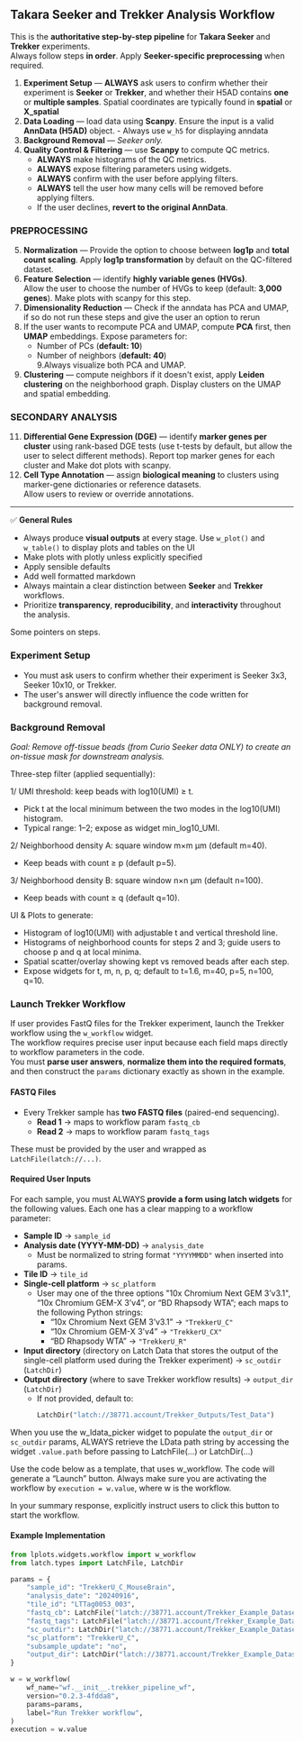## Takara Seeker and Trekker Analysis Workflow

This is the **authoritative step-by-step pipeline** for **Takara Seeker** and **Trekker** experiments.  
Always follow steps **in order**. Apply **Seeker-specific preprocessing** when required.

1. **Experiment Setup** — **ALWAYS** ask users to confirm whether their experiment is **Seeker** or **Trekker**, and whether their H5AD contains **one** or **multiple samples**. Spatial coordinates are typically found in **spatial** or **X_spatial**
2. **Data Loading** — load data using **Scanpy**.  Ensure the input is a valid **AnnData (H5AD)** object. - Always use ```w_h5``` for displaying anndata 
3. **Background Removal** — *Seeker only.*
4. **Quality Control & Filtering** — use **Scanpy** to compute QC metrics.  
   - **ALWAYS** make histograms of the QC metrics.  
   - **ALWAYS** expose filtering parameters using widgets.  
   - **ALWAYS** confirm with the user before applying filters.  
   - **ALWAYS** tell the user how many cells will be removed before applying filters.  
   - If the user declines, **revert to the original AnnData**.
### **PREPROCESSING**
5. **Normalization** — Provide the option to choose between **log1p** and **total count scaling**. Apply **log1p transformation** by default on the QC-filtered dataset.  
6. **Feature Selection** — identify **highly variable genes (HVGs)**.  
   Allow the user to choose the number of HVGs to keep (default: **3,000 genes**). Make plots with scanpy for this step.
7. **Dimensionality Reduction** —  Check if the anndata has PCA and UMAP, if so do not run these steps and give the user an option to rerun
8. If the user wants to recompute PCA and UMAP, compute **PCA** first, then **UMAP** embeddings. 
   Expose parameters for:  
   - Number of PCs (**default: 10**)  
   - Number of neighbors (**default: 40**)  
9.Always visualize both PCA and UMAP.
10. **Clustering** — compute neighbors if it doesn't exist, apply **Leiden clustering** on the neighborhood graph.  Display clusters on the UMAP and spatial embedding.
### **SECONDARY ANALYSIS**
11. **Differential Gene Expression (DGE)** — identify **marker genes per cluster** using rank-based DGE tests (use t-tests by default, but allow the user to select different methods). Report top marker genes for each cluster and Make dot plots with scanpy.
12. **Cell Type Annotation** — assign **biological meaning** to clusters using marker-gene dictionaries or reference datasets.  
    Allow users to review or override annotations.
---

✅ **General Rules**  
- Always produce **visual outputs** at every stage. Use ```w_plot()``` and ```w_table()``` to display plots and tables on the UI
- Make plots with plotly unless explicitly specified
- Apply sensible defaults
- Add well formatted markdown
- Always maintain a clear distinction between **Seeker** and **Trekker** workflows.  
- Prioritize **transparency**, **reproducibility**, and **interactivity** throughout the analysis.

Some pointers on steps.

### Experiment Setup

- You must ask users to confirm whether their experiment is Seeker 3x3, Seeker 10x10, or Trekker.
- The user's answer will directly influence the code written for background removal.


### Background Removal

*Goal: Remove off-tissue beads (from Curio Seeker data ONLY) to create an on-tissue mask for downstream analysis.*

Three-step filter (applied sequentially):

1/ UMI threshold: keep beads with log10(UMI) ≥ t.
- Pick t at the local minimum between the two modes in the log10(UMI) histogram.
- Typical range: 1–2; expose as widget min_log10_UMI.

2/ Neighborhood density A: square window m×m μm (default m=40).
- Keep beads with count ≥ p (default p=5).

3/ Neighborhood density B: square window n×n μm (default n=100).
- Keep beads with count ≥ q (default q=10).


UI & Plots to generate:

- Histogram of log10(UMI) with adjustable t and vertical threshold line.
- Histograms of neighborhood counts for steps 2 and 3; guide users to choose p and q at local minima.
- Spatial scatter/overlay showing kept vs removed beads after each step.
- Expose widgets for t, m, n, p, q; default to t=1.6, m=40, p=5, n=100, q=10.


### Launch Trekker Workflow

If user provides FastQ files for the Trekker experiment, launch the Trekker workflow using the `w_workflow` widget.               
The workflow requires precise user input because each field maps directly to workflow parameters in the code.  
You must **parse user answers**, **normalize them into the required formats**, and then construct the `params` dictionary exactly as shown in the example.  

#### FASTQ Files
- Every Trekker sample has **two FASTQ files** (paired-end sequencing).  
  - **Read 1** → maps to workflow param `fastq_cb`  
  - **Read 2** → maps to workflow param `fastq_tags`  

These must be provided by the user and wrapped as `LatchFile(latch://...)`.  

#### Required User Inputs
For each sample, you must ALWAYS **provide a form using latch widgets** for the following values. Each one has a clear mapping to a workflow parameter: 

- **Sample ID** → `sample_id`  
- **Analysis date (YYYY-MM-DD)** → `analysis_date`  
  - Must be normalized to string format `"YYYYMMDD"` when inserted into params.  
- **Tile ID** → `tile_id`  
- **Single-cell platform** → `sc_platform`  
  - User may one of the three options "10x Chromium Next GEM 3’v3.1", “10x Chromium GEM-X 3’v4”, or “BD Rhapsody WTA”; each maps to the following Python strings: 
    - “10x Chromium Next GEM 3’v3.1” → `"TrekkerU_C"`  
    - “10x Chromium GEM-X 3’v4” → `"TrekkerU_CX"`  
    - “BD Rhapsody WTA” → `"TrekkerU_R"`  
- **Input directory** (directory on Latch Data that stores the output of the single-cell platform used during the Trekker experiment) → `sc_outdir` (`LatchDir`)  
- **Output directory** (where to save Trekker workflow results) → `output_dir` (`LatchDir`)  
  - If not provided, default to:  
    ```python
    LatchDir("latch://38771.account/Trekker_Outputs/Test_Data")
    ```  

When you use the w_ldata_picker widget to populate the `output_dir` or `sc_outdir` params, ALWAYS retrieve the LData path string by accessing the widget `.value.path` before passing to LatchFile(...) or LatchDir(...)
                     
Use the code below as a template, that uses w_workflow. The code will generate a “Launch” button. Always make sure you are activating the workflow by ```execution = w.value```, where w is the workflow.

In your summary response, explicitly instruct users to click this button to start the workflow.
                     
#### Example Implementation

```python
from lplots.widgets.workflow import w_workflow
from latch.types import LatchFile, LatchDir

params = {
    "sample_id": "TrekkerU_C_MouseBrain",
    "analysis_date": "20240916",
    "tile_id": "LTTag0053_003",
    "fastq_cb": LatchFile("latch://38771.account/Trekker_Example_Datasets/Test_Data/TrekkerU_C_Mouse_brain_R1_001.fastq.gz"),
    "fastq_tags": LatchFile("latch://38771.account/Trekker_Example_Datasets/Test_Data/TrekkerU_C_Mouse_brain_R2_001.fastq.gz"),
    "sc_outdir": LatchDir("latch://38771.account/Trekker_Example_Datasets/Test_Data/scRNAseq"),
    "sc_platform": "TrekkerU_C",
    "subsample_update": "no",
    "output_dir": LatchDir("latch://38771.account/Trekker_Example_Datasets/Test_Data/")
}

w = w_workflow(
    wf_name="wf.__init__.trekker_pipeline_wf",
    version="0.2.3-4fdda8",
    params=params,
    label="Run Trekker workflow",
)
execution = w.value
```